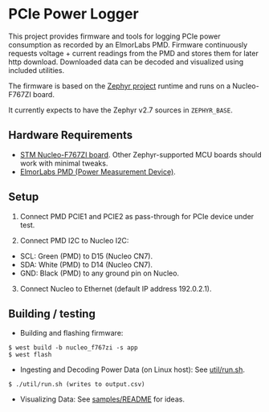 # PCIe Power Logger

This project provides firmware and tools for logging PCIe power consumption
as recorded by an ElmorLabs PMD. Firmware continuously requests voltage +
current readings from the PMD and stores them for later http download.
Downloaded data can be decoded and visualized using included utilities.

The firmware is based on the [Zephyr project](https://github.com/zephyrproject-rtos/zephyr) runtime and runs on a Nucleo-F767ZI board.

It currently expects to have the Zephyr v2.7 sources in `ZEPHYR_BASE`.

## Hardware Requirements
- [STM Nucleo-F767ZI board](https://www.st.com/en/evaluation-tools/nucleo-f767zi.html). Other Zephyr-supported MCU boards should work with minimal tweaks.
- [ElmorLabs PMD (Power Measurement Device)](https://elmorlabs.com/product/elmorlabs-pmd-power-measurement-device/).

## Setup
1) Connect PMD PCIE1 and PCIE2 as pass-through for PCIe device under test.

2) Connect PMD I2C to Nucleo I2C:
* SCL: Green (PMD) to D15 (Nucleo CN7).
* SDA: White (PMD) to D14 (Nucleo CN7).
* GND: Black (PMD) to any ground pin on Nucleo.

3. Connect Nucleo to Ethernet (default IP address 192.0.2.1).

## Building / testing

- Building and flashing firmware:
```
$ west build -b nucleo_f767zi -s app
$ west flash
```

- Ingesting and Decoding Power Data (on Linux host): See [util/run.sh](https://github.com/rivosinc/pcie-power-logger/blob/main/util/run.sh).
```
$ ./util/run.sh (writes to output.csv)
```

- Visualizing Data: See [samples/README](https://github.com/rivosinc/pcie-power-logger/blob/main/samples/README) for ideas.
